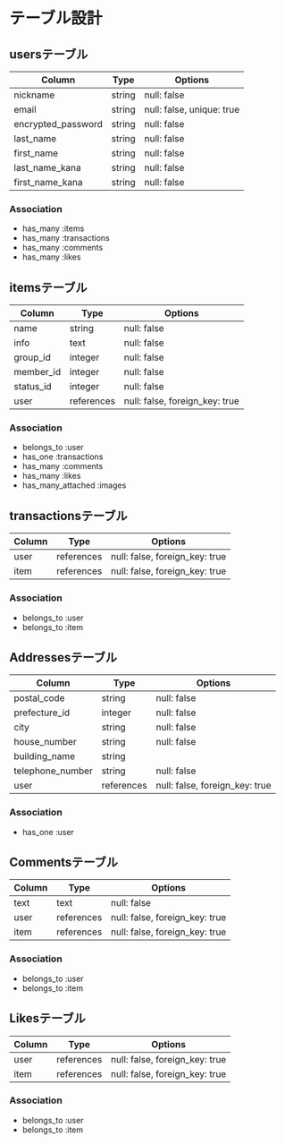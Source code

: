 # テーブル設計

## usersテーブル

| Column             | Type   | Options                   |
| ------------------ | ------ | ------------------------- |
| nickname           | string | null: false               |
| email              | string | null: false, unique: true |
| encrypted_password | string | null: false               |
| last_name          | string | null: false               |
| first_name         | string | null: false               |
| last_name_kana     | string | null: false               |
| first_name_kana    | string | null: false               |

### Association

- has_many :items
- has_many :transactions
- has_many :comments
- has_many :likes

## itemsテーブル

| Column             | Type       | Options                        |
| ------------------ | ---------- | ------------------------------ |
| name               | string     | null: false                    |
| info               | text       | null: false                    |
| group_id           | integer    | null: false                    |
| member_id          | integer    | null: false                    |
| status_id          | integer    | null: false                    |
| user               | references | null: false, foreign_key: true |

### Association

- belongs_to        :user
- has_one           :transactions
- has_many          :comments
- has_many          :likes
- has_many_attached :images

## transactionsテーブル

| Column | Type       | Options                        |
| -------| ---------- | ------------------------------ |
| user   | references | null: false, foreign_key: true |
| item   | references | null: false, foreign_key: true |

### Association

- belongs_to :user
- belongs_to :item

## Addressesテーブル

| Column           | Type       | Options                        |
| -------------    | ---------- | ------------------------------ |
| postal_code      | string     | null: false                    |
| prefecture_id    | integer    | null: false                    |
| city             | string     | null: false                    |
| house_number     | string     | null: false                    |
| building_name    | string     |                                |
| telephone_number | string     | null: false                    |
| user             | references | null: false, foreign_key: true |

### Association

- has_one :user

## Commentsテーブル

| Column | Type       | Options                        |
| ------ | ---------- | -------------------------------|
| text   | text       | null: false                    |
| user   | references | null: false, foreign_key: true |
| item   | references | null: false, foreign_key: true |

### Association

- belongs_to :user
- belongs_to :item

## Likesテーブル

| Column | Type       | Options                        |
| ------ | ---------- | -------------------------------|
| user   | references | null: false, foreign_key: true |
| item   | references | null: false, foreign_key: true |

### Association

- belongs_to :user
- belongs_to :item